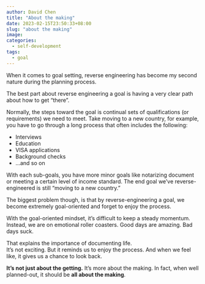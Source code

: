 ```yaml
---
author: David Chen
title: "About the making"
date: 2023-02-15T23:50:33+08:00
slug: "about the making"
image: 
categories:
  - self-development
tags:
  - goal
---
```


When it comes to goal setting, reverse engineering has become my second nature during the planning process.

The best part about reverse engineering a goal is having a very clear path about how to get “there”.

Normally, the steps toward the goal is continual sets of qualifications (or requirements) we need to meet. Take moving to a new country, for example, you have to go through a long process that often includes the following:
- Interviews
- Education
- VISA applications
- Background checks
- …and so on

With each sub-goals, you have more minor goals like notarizing document or meeting a certain level of income standard. The end goal we’ve reverse-engineered is still “moving to a new country.”

The biggest problem though, is that by reverse-engineering a goal, we become extremely goal-oriented and forget to enjoy the process.

With the goal-oriented mindset, it’s difficult to keep a steady momentum. Instead, we are on emotional roller coasters. Good days are amazing. Bad days suck.

That explains the importance of documenting life.\
It’s not exciting. But it reminds us to enjoy the process. And when we feel like, it gives us a chance to look back.

**It’s not just about the getting.** It’s more about the making. In fact, when well planned-out, it should be **all about the making**.